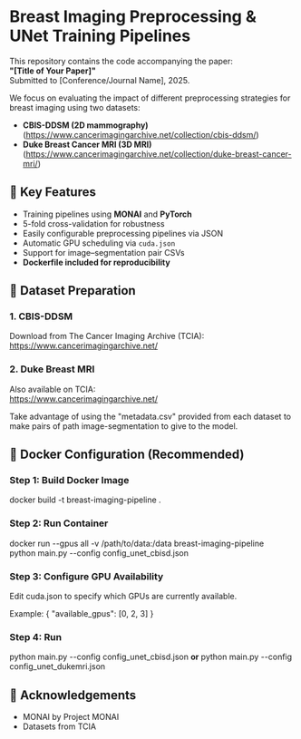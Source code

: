 # Breast Imaging Preprocessing & UNet Training Pipelines

This repository contains the code accompanying the paper:  
**"[Title of Your Paper]"**  
Submitted to [Conference/Journal Name], 2025.

We focus on evaluating the impact of different preprocessing strategies for breast imaging using two datasets:  
- **CBIS-DDSM (2D mammography)** (https://www.cancerimagingarchive.net/collection/cbis-ddsm/)
- **Duke Breast Cancer MRI (3D MRI)** (https://www.cancerimagingarchive.net/collection/duke-breast-cancer-mri/)

## 🧠 Key Features

- Training pipelines using **MONAI** and **PyTorch**
- 5-fold cross-validation for robustness
- Easily configurable preprocessing pipelines via JSON
- Automatic GPU scheduling via `cuda.json`
- Support for image–segmentation pair CSVs
- **Dockerfile included for reproducibility**

## 📁 Dataset Preparation

### 1. CBIS-DDSM
Download from The Cancer Imaging Archive (TCIA):  
https://www.cancerimagingarchive.net/

### 2. Duke Breast MRI
Also available on TCIA:  
https://www.cancerimagingarchive.net/

Take advantage of using the "metadata.csv" provided from each dataset to make pairs of path image-segmentation to give to the model. 

## 🐳 Docker Configuration (Recommended)
### Step 1: Build Docker Image
docker build -t breast-imaging-pipeline .

### Step 2: Run Container
docker run --gpus all -v /path/to/data:/data breast-imaging-pipeline \
    python main.py --config config_unet_cbisd.json

### Step 3: Configure GPU Availability
Edit cuda.json to specify which GPUs are currently available. 

Example:
{
  "available_gpus": [0, 2, 3]
}

### Step 4: Run
python main.py --config config_unet_cbisd.json
**or**
python main.py --config config_unet_dukemri.json

## 🤝 Acknowledgements
- MONAI by Project MONAI
- Datasets from TCIA

